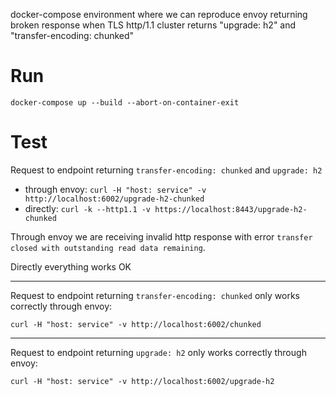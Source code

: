 docker-compose environment where we can reproduce envoy returning broken response when TLS http/1.1 cluster 
returns "upgrade: h2" and "transfer-encoding: chunked"

# Run

```
docker-compose up --build --abort-on-container-exit
```

# Test

Request to endpoint returning `transfer-encoding: chunked` and `upgrade: h2`

* through envoy: `curl -H "host: service" -v http://localhost:6002/upgrade-h2-chunked`
* directly: `curl -k --http1.1 -v https://localhost:8443/upgrade-h2-chunked`


Through envoy we are receiving invalid http response with error `transfer closed with outstanding read data remaining`.

Directly everything works OK

---
Request to endpoint returning `transfer-encoding: chunked` only works correctly through envoy:
```
curl -H "host: service" -v http://localhost:6002/chunked
```

---
Request to endpoint returning `upgrade: h2` only works correctly through envoy:
```
curl -H "host: service" -v http://localhost:6002/upgrade-h2
```
